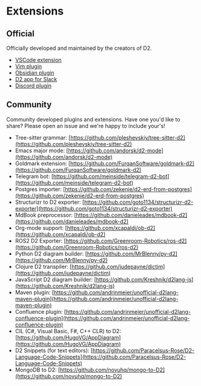 # Extensions

## Official

Officially developed and maintained by the creators of D2.

- [VSCode extension](/tour/vscode)
- [Vim plugin](/tour/vim)
- [Obsidian plugin](/tour/obsidian)
- [D2 app for Slack](/tour/slack)
- [Discord plugin](/tour/discord)

## Community

Community developed plugins and extensions. Have one you'd like to share? Please open an
issue and we're happy to include your's!

- Tree-sitter grammar: [https://github.com/pleshevskiy/tree-sitter-d2](https://github.com/pleshevskiy/tree-sitter-d2)
- Emacs major mode: [https://github.com/andorsk/d2-mode](https://github.com/andorsk/d2-mode)
- Goldmark extension: [https://github.com/FurqanSoftware/goldmark-d2](https://github.com/FurqanSoftware/goldmark-d2)
- Telegram bot: [https://github.com/meinside/telegram-d2-bot](https://github.com/meinside/telegram-d2-bot)
- Postgres importer: [https://github.com/zekenie/d2-erd-from-postgres](https://github.com/zekenie/d2-erd-from-postgres)
- Structurizr to D2 exporter: [https://github.com/goto1134/structurizr-d2-exporter](https://github.com/goto1134/structurizr-d2-exporter)
- MdBook preprocessor: [https://github.com/danieleades/mdbook-d2](https://github.com/danieleades/mdbook-d2)
- Org-mode support: [https://github.com/xcapaldi/ob-d2](https://github.com/xcapaldi/ob-d2)
- ROS2 D2 Exporter: [https://github.com/Greenroom-Robotics/ros-d2](https://github.com/Greenroom-Robotics/ros-d2)
- Python D2 diagram builder: [https://github.com/MrBlenny/py-d2](https://github.com/MrBlenny/py-d2)
- Clojure D2 transpiler: [https://github.com/judepayne/dictim](https://github.com/judepayne/dictim)
- JavaScript D2 diagram builder: [https://github.com/Kreshnik/d2lang-js](https://github.com/Kreshnik/d2lang-js)
- Maven plugin: [https://github.com/andrinmeier/unofficial-d2lang-maven-plugin](https://github.com/andrinmeier/unofficial-d2lang-maven-plugin)
- Confluence plugin: [https://github.com/andrinmeier/unofficial-d2lang-confluence-plugin](https://github.com/andrinmeier/unofficial-d2lang-confluence-plugin)
- CIL (C#, Visual Basic, F#, C++ CLR) to D2: [https://github.com/HugoVG/AppDiagram](https://github.com/HugoVG/AppDiagram)
- D2 Snippets (for text editors): [https://github.com/Paracelsus-Rose/D2-Language-Code-Snippets](https://github.com/Paracelsus-Rose/D2-Language-Code-Snippets)
- MongoDB to D2: [https://github.com/novuhq/mongo-to-D2](https://github.com/novuhq/mongo-to-D2)
